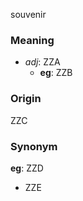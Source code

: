 souvenir
### Meaning
+ _adj_: ZZA
    + __eg__: ZZB

### Origin

ZZC

### Synonym

__eg__: ZZD

+ ZZE


